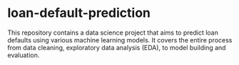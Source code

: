 # loan-default-prediction
This repository contains a data science project that aims to predict loan defaults using various machine learning models. It covers the entire process from data cleaning, exploratory data analysis (EDA), to model building and evaluation.
